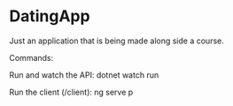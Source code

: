 # DatingApp

Just an application that is being made along side a course.

Commands:

Run and watch the API:
    dotnet watch run

Run the client (/client):
    ng serve
p